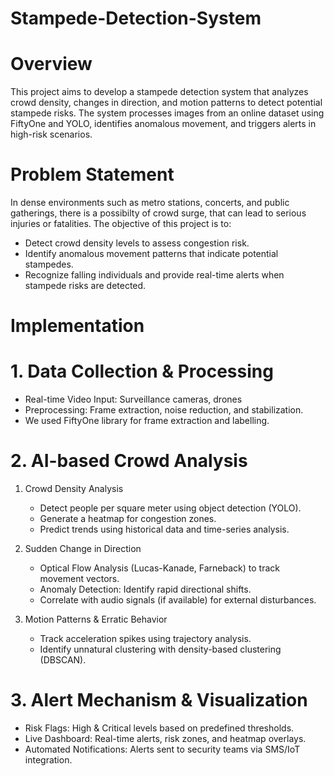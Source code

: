 # Stampede-Detection-System

# Overview
This project aims to develop a stampede detection system that analyzes crowd density, changes in direction, and motion patterns to detect potential stampede risks. The system processes images from an online dataset using FiftyOne and YOLO, identifies anomalous movement, and triggers alerts in high-risk scenarios.

# Problem Statement
In dense environments such as metro stations, concerts, and public gatherings, there is a possibilty of crowd surge, that can lead to serious injuries or fatalities. The objective of this project is to:

- Detect crowd density levels to assess congestion risk.
- Identify anomalous movement patterns that indicate potential stampedes.
- Recognize falling individuals and provide real-time alerts when stampede risks are detected.

#  Implementation

# 1. Data Collection & Processing
  - Real-time Video Input: Surveillance cameras, drones
  - Preprocessing: Frame extraction, noise reduction, and stabilization.
  - We used FiftyOne library for frame extraction and labelling.
    
# 2. AI-based Crowd Analysis
   1. Crowd Density Analysis
      - Detect people per square meter using object detection (YOLO).
      - Generate a heatmap for congestion zones.
      - Predict trends using historical data and time-series analysis.
   
   2. Sudden Change in Direction
      - Optical Flow Analysis (Lucas-Kanade, Farneback) to track movement vectors.
      - Anomaly Detection: Identify rapid directional shifts.
      - Correlate with audio signals (if available) for external disturbances.
        
 3.	Motion Patterns & Erratic Behavior
      - Track acceleration spikes using trajectory analysis.
      - Identify unnatural clustering with density-based clustering (DBSCAN).        

# 3. Alert Mechanism & Visualization
  - Risk Flags: High & Critical levels based on predefined thresholds.
  - Live Dashboard: Real-time alerts, risk zones, and heatmap overlays.
  - Automated Notifications: Alerts sent to security teams via SMS/IoT integration.




